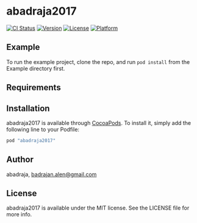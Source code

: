 # abadraja2017

[![CI Status](http://img.shields.io/travis/abadraja/abadraja2017.svg?style=flat)](https://travis-ci.org/abadraja/abadraja2017)
[![Version](https://img.shields.io/cocoapods/v/abadraja2017.svg?style=flat)](http://cocoapods.org/pods/abadraja2017)
[![License](https://img.shields.io/cocoapods/l/abadraja2017.svg?style=flat)](http://cocoapods.org/pods/abadraja2017)
[![Platform](https://img.shields.io/cocoapods/p/abadraja2017.svg?style=flat)](http://cocoapods.org/pods/abadraja2017)

## Example

To run the example project, clone the repo, and run `pod install` from the Example directory first.

## Requirements

## Installation

abadraja2017 is available through [CocoaPods](http://cocoapods.org). To install
it, simply add the following line to your Podfile:

```ruby
pod "abadraja2017"
```

## Author

abadraja, badrajan.alen@gmail.com

## License

abadraja2017 is available under the MIT license. See the LICENSE file for more info.
